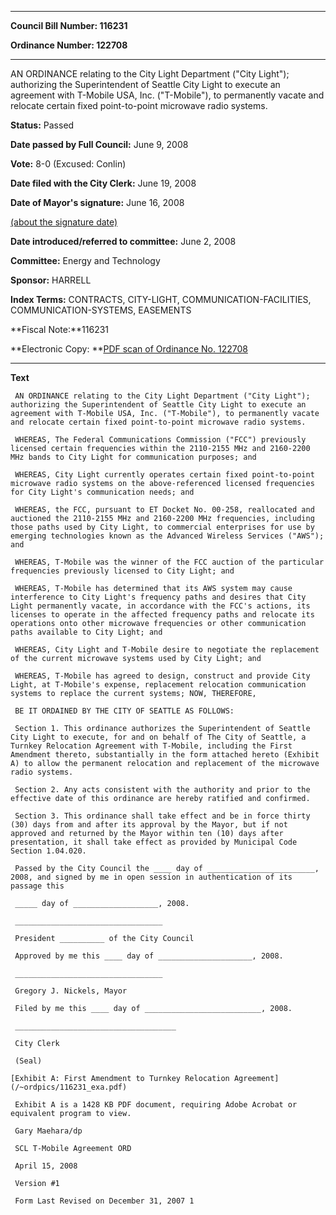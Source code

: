 

********

**Council Bill Number: 116231**
   
**Ordinance Number: 122708**
********

 AN ORDINANCE relating to the City Light Department ("City Light"); authorizing the Superintendent of Seattle City Light to execute an agreement with T-Mobile USA, Inc. ("T-Mobile"), to permanently vacate and relocate certain fixed point-to-point microwave radio systems.

**Status:** Passed
   
**Date passed by Full Council:** June 9, 2008
   
**Vote:** 8-0 (Excused: Conlin)
   
**Date filed with the City Clerk:** June 19, 2008
   
**Date of Mayor's signature:** June 16, 2008
   
[(about the signature date)](/~public/approvaldate.htm)
   
   
   
**Date introduced/referred to committee:** June 2, 2008
   
**Committee:** Energy and Technology
   
**Sponsor:** HARRELL
   
   
**Index Terms:** CONTRACTS, CITY-LIGHT, COMMUNICATION-FACILITIES, COMMUNICATION-SYSTEMS, EASEMENTS

**Fiscal Note:**116231

**Electronic Copy: **[PDF scan of Ordinance No. 122708](/~archives/Ordinances/Ord_122708.pdf)

********

**Text**
   
```
 AN ORDINANCE relating to the City Light Department ("City Light"); authorizing the Superintendent of Seattle City Light to execute an agreement with T-Mobile USA, Inc. ("T-Mobile"), to permanently vacate and relocate certain fixed point-to-point microwave radio systems.

 WHEREAS, The Federal Communications Commission ("FCC") previously licensed certain frequencies within the 2110-2155 MHz and 2160-2200 MHz bands to City Light for communication purposes; and

 WHEREAS, City Light currently operates certain fixed point-to-point microwave radio systems on the above-referenced licensed frequencies for City Light's communication needs; and

 WHEREAS, the FCC, pursuant to ET Docket No. 00-258, reallocated and auctioned the 2110-2155 MHz and 2160-2200 MHz frequencies, including those paths used by City Light, to commercial enterprises for use by emerging technologies known as the Advanced Wireless Services ("AWS"); and

 WHEREAS, T-Mobile was the winner of the FCC auction of the particular frequencies previously licensed to City Light; and

 WHEREAS, T-Mobile has determined that its AWS system may cause interference to City Light's frequency paths and desires that City Light permanently vacate, in accordance with the FCC's actions, its licenses to operate in the affected frequency paths and relocate its operations onto other microwave frequencies or other communication paths available to City Light; and

 WHEREAS, City Light and T-Mobile desire to negotiate the replacement of the current microwave systems used by City Light; and

 WHEREAS, T-Mobile has agreed to design, construct and provide City Light, at T-Mobile's expense, replacement relocation communication systems to replace the current systems; NOW, THEREFORE,

 BE IT ORDAINED BY THE CITY OF SEATTLE AS FOLLOWS:

 Section 1. This ordinance authorizes the Superintendent of Seattle City Light to execute, for and on behalf of The City of Seattle, a Turnkey Relocation Agreement with T-Mobile, including the First Amendment thereto, substantially in the form attached hereto (Exhibit A) to allow the permanent relocation and replacement of the microwave radio systems.

 Section 2. Any acts consistent with the authority and prior to the effective date of this ordinance are hereby ratified and confirmed.

 Section 3. This ordinance shall take effect and be in force thirty (30) days from and after its approval by the Mayor, but if not approved and returned by the Mayor within ten (10) days after presentation, it shall take effect as provided by Municipal Code Section 1.04.020.

 Passed by the City Council the ____ day of ________________________, 2008, and signed by me in open session in authentication of its passage this

 _____ day of ___________________, 2008.

 _________________________________

 President __________ of the City Council

 Approved by me this ____ day of _____________________, 2008.

 _________________________________

 Gregory J. Nickels, Mayor

 Filed by me this ____ day of __________________________, 2008.

 ____________________________________

 City Clerk

 (Seal)

[Exhibit A: First Amendment to Turnkey Relocation Agreement](/~ordpics/116231_exa.pdf)

 Exhibit A is a 1428 KB PDF document, requiring Adobe Acrobat or equivalent program to view.

 Gary Maehara/dp

 SCL T-Mobile Agreement ORD

 April 15, 2008

 Version #1

 Form Last Revised on December 31, 2007 1

```
